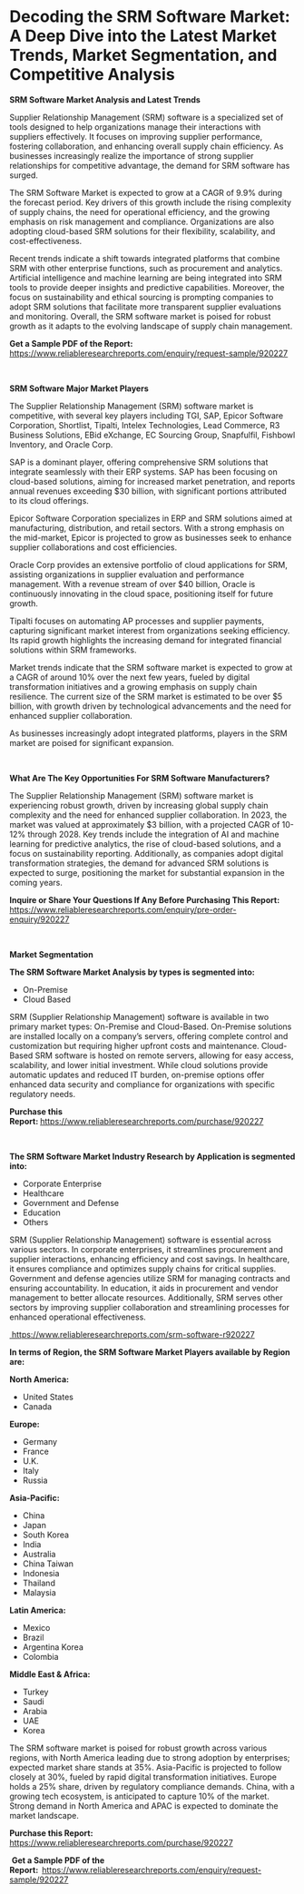 <p><h1>Decoding the SRM Software Market: A Deep Dive into the Latest Market Trends, Market Segmentation, and Competitive Analysis</h1></p><p><strong>SRM Software Market Analysis and Latest Trends</strong></p>
<p><p>Supplier Relationship Management (SRM) software is a specialized set of tools designed to help organizations manage their interactions with suppliers effectively. It focuses on improving supplier performance, fostering collaboration, and enhancing overall supply chain efficiency. As businesses increasingly realize the importance of strong supplier relationships for competitive advantage, the demand for SRM software has surged.</p><p>The SRM Software Market is expected to grow at a CAGR of 9.9% during the forecast period. Key drivers of this growth include the rising complexity of supply chains, the need for operational efficiency, and the growing emphasis on risk management and compliance. Organizations are also adopting cloud-based SRM solutions for their flexibility, scalability, and cost-effectiveness.</p><p>Recent trends indicate a shift towards integrated platforms that combine SRM with other enterprise functions, such as procurement and analytics. Artificial intelligence and machine learning are being integrated into SRM tools to provide deeper insights and predictive capabilities. Moreover, the focus on sustainability and ethical sourcing is prompting companies to adopt SRM solutions that facilitate more transparent supplier evaluations and monitoring. Overall, the SRM software market is poised for robust growth as it adapts to the evolving landscape of supply chain management.</p></p>
<p><strong>Get a Sample PDF of the Report:&nbsp;</strong> <a href="https://www.reliableresearchreports.com/enquiry/request-sample/920227?utm_campaign=24&utm_medium=2&utm_source=Github&utm_content=ia&utm_term=17042025&utm_id=srm-software">https://www.reliableresearchreports.com/enquiry/request-sample/920227</a></p>
<p>&nbsp;</p>
<p><strong>SRM Software Major Market Players</strong></p>
<p><p>The Supplier Relationship Management (SRM) software market is competitive, with several key players including TGI, SAP, Epicor Software Corporation, Shortlist, Tipalti, Intelex Technologies, Lead Commerce, R3 Business Solutions, EBid eXchange, EC Sourcing Group, Snapfulfil, Fishbowl Inventory, and Oracle Corp. </p><p>SAP is a dominant player, offering comprehensive SRM solutions that integrate seamlessly with their ERP systems. SAP has been focusing on cloud-based solutions, aiming for increased market penetration, and reports annual revenues exceeding $30 billion, with significant portions attributed to its cloud offerings.</p><p>Epicor Software Corporation specializes in ERP and SRM solutions aimed at manufacturing, distribution, and retail sectors. With a strong emphasis on the mid-market, Epicor is projected to grow as businesses seek to enhance supplier collaborations and cost efficiencies.</p><p>Oracle Corp provides an extensive portfolio of cloud applications for SRM, assisting organizations in supplier evaluation and performance management. With a revenue stream of over $40 billion, Oracle is continuously innovating in the cloud space, positioning itself for future growth.</p><p>Tipalti focuses on automating AP processes and supplier payments, capturing significant market interest from organizations seeking efficiency. Its rapid growth highlights the increasing demand for integrated financial solutions within SRM frameworks.</p><p>Market trends indicate that the SRM software market is expected to grow at a CAGR of around 10% over the next few years, fueled by digital transformation initiatives and a growing emphasis on supply chain resilience. The current size of the SRM market is estimated to be over $5 billion, with growth driven by technological advancements and the need for enhanced supplier collaboration. </p><p>As businesses increasingly adopt integrated platforms, players in the SRM market are poised for significant expansion.</p></p>
<p>&nbsp;</p>
<p><strong>What Are The Key Opportunities For SRM Software Manufacturers?</strong></p>
<p><p>The Supplier Relationship Management (SRM) software market is experiencing robust growth, driven by increasing global supply chain complexity and the need for enhanced supplier collaboration. In 2023, the market was valued at approximately $3 billion, with a projected CAGR of 10-12% through 2028. Key trends include the integration of AI and machine learning for predictive analytics, the rise of cloud-based solutions, and a focus on sustainability reporting. Additionally, as companies adopt digital transformation strategies, the demand for advanced SRM solutions is expected to surge, positioning the market for substantial expansion in the coming years.</p></p>
<p><strong>Inquire or Share Your Questions If Any Before Purchasing This Report:</strong> <a href="https://www.reliableresearchreports.com/enquiry/pre-order-enquiry/920227?utm_campaign=24&utm_medium=2&utm_source=Github&utm_content=ia&utm_term=17042025&utm_id=srm-software">https://www.reliableresearchreports.com/enquiry/pre-order-enquiry/920227</a></p>
<p>&nbsp;</p>
<p><strong>Market Segmentation</strong></p>
<p><strong>The SRM Software Market Analysis by types is segmented into:</strong></p>
<p><ul><li>On-Premise</li><li>Cloud Based</li></ul></p>
<p><p>SRM (Supplier Relationship Management) software is available in two primary market types: On-Premise and Cloud-Based. On-Premise solutions are installed locally on a company’s servers, offering complete control and customization but requiring higher upfront costs and maintenance. Cloud-Based SRM software is hosted on remote servers, allowing for easy access, scalability, and lower initial investment. While cloud solutions provide automatic updates and reduced IT burden, on-premise options offer enhanced data security and compliance for organizations with specific regulatory needs.</p></p>
<p><strong>Purchase this Report:&nbsp;</strong><a href="https://www.reliableresearchreports.com/purchase/920227?utm_campaign=24&utm_medium=2&utm_source=Github&utm_content=ia&utm_term=17042025&utm_id=srm-software">https://www.reliableresearchreports.com/purchase/920227</a></p>
<p>&nbsp;</p>
<p><strong>The SRM Software Market Industry Research by Application is segmented into:</strong></p>
<p><ul><li>Corporate Enterprise</li><li>Healthcare</li><li>Government and Defense</li><li>Education</li><li>Others</li></ul></p>
<p><p>SRM (Supplier Relationship Management) software is essential across various sectors. In corporate enterprises, it streamlines procurement and supplier interactions, enhancing efficiency and cost savings. In healthcare, it ensures compliance and optimizes supply chains for critical supplies. Government and defense agencies utilize SRM for managing contracts and ensuring accountability. In education, it aids in procurement and vendor management to better allocate resources. Additionally, SRM serves other sectors by improving supplier collaboration and streamlining processes for enhanced operational effectiveness.</p></p>
<p><a href="https://www.reliableresearchreports.com/srm-software-r920227?utm_campaign=24&utm_medium=2&utm_source=Github&utm_content=ia&utm_term=17042025&utm_id=srm-software">&nbsp;https://www.reliableresearchreports.com/srm-software-r920227</a></p>
<p><strong>In terms of Region, the SRM Software Market Players available by Region are:</strong></p>
<p>
    <p> <strong> North America: </strong>
        <ul>
            <li>United States</li>
            <li>Canada</li>
        </ul>
        </p> 
    <p> <strong> Europe: </strong>
        <ul>
            <li>Germany</li>
            <li>France</li>
            <li>U.K.</li>
            <li>Italy</li>
            <li>Russia</li>
        </ul>
        </p> 
    <p> <strong> Asia-Pacific: </strong>
        <ul>
            <li>China</li>
            <li>Japan</li>
            <li>South Korea</li>
            <li>India</li>
            <li>Australia</li>
            <li>China Taiwan</li>
            <li>Indonesia</li>
            <li>Thailand</li>
            <li>Malaysia</li>
        </ul>
        </p> 
    <p> <strong> Latin America: </strong>
        <ul>
            <li>Mexico</li>
            <li>Brazil</li>
            <li>Argentina Korea</li>
            <li>Colombia</li>
        </ul>
        </p> 
    <p> <strong> Middle East & Africa: </strong>
        <ul>
            <li>Turkey</li>
            <li>Saudi</li>
            <li>Arabia</li>
            <li>UAE</li>
            <li>Korea</li>
        </ul>
    </p>
    </p>
<p><p>The SRM software market is poised for robust growth across various regions, with North America leading due to strong adoption by enterprises; expected market share stands at 35%. Asia-Pacific is projected to follow closely at 30%, fueled by rapid digital transformation initiatives. Europe holds a 25% share, driven by regulatory compliance demands. China, with a growing tech ecosystem, is anticipated to capture 10% of the market. Strong demand in North America and APAC is expected to dominate the market landscape.</p></p>
<p><strong>Purchase this Report: </strong><a href="https://www.reliableresearchreports.com/purchase/920227?utm_campaign=24&utm_medium=2&utm_source=Github&utm_content=ia&utm_term=17042025&utm_id=srm-software">https://www.reliableresearchreports.com/purchase/920227</a></p>
<p>&nbsp;<strong>Get a Sample PDF of the Report:&nbsp;&nbsp;</strong><a href="https://www.reliableresearchreports.com/enquiry/request-sample/920227?utm_campaign=24&utm_medium=2&utm_source=Github&utm_content=ia&utm_term=17042025&utm_id=srm-software">https://www.reliableresearchreports.com/enquiry/request-sample/920227</a></p>
<p><strong></strong></p>
<p><p></p><p></p><p></p></p>